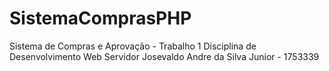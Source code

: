 # SistemaComprasPHP
Sistema de Compras e Aprovação - Trabalho 1 Disciplina de Desenvolvimento Web Servidor
Josevaldo Andre da Silva Junior - 1753339
